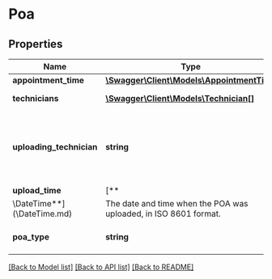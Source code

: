 # Poa

## Properties

Name | Type | Description | Notes
------------ | ------------- | ------------- | -------------
**appointment_time** | [**\Swagger\Client\Models\AppointmentTime**](AppointmentTime.md) |  | [optional]
**technicians** | [**\Swagger\Client\Models\Technician[]**](Technician.md) | A list of technicians. | [optional]
**uploading_technician** | **string** | The identifier of the technician who uploaded the POA. | [optional]
**upload_time** | [**
\DateTime**](\DateTime.md) | The date and time when the POA was uploaded, in ISO 8601 format. | [optional]
**poa_type** | **string** | The type of POA uploaded. | [optional]

[[Back to Model list]](../../README.md#documentation-for-models) [[Back to API list]](../../README.md#documentation-for-api-endpoints) [[Back to README]](../../README.md)

